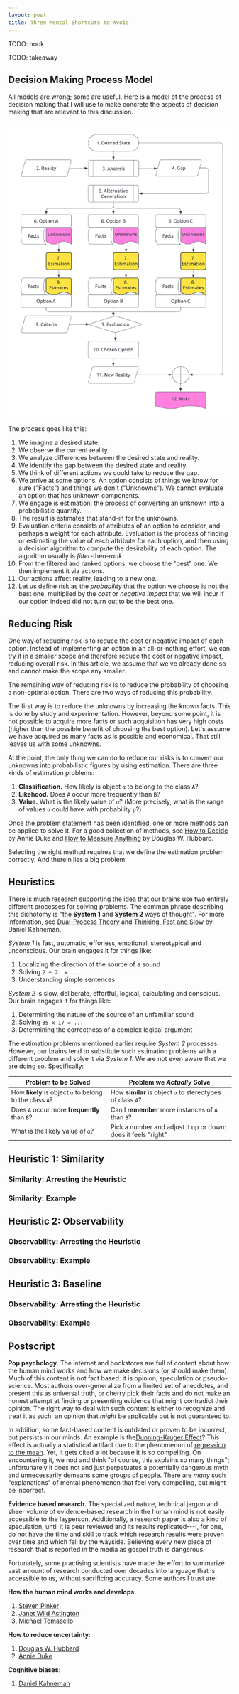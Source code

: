 ```yaml
---
layout: post
title: Three Mental Shortcuts to Avoid
---
```


TODO: hook

TODO: takeaway

## Decision Making Process Model

All models are wrong; some are useful.  Here is a model of the process of decision making that I will use to make concrete the aspects of decision making that are relevant to this discussion.

![A Model of Decision Making](/assets/img/decision-making-process-model.lucid.png)

The process goes like this:
1. We imagine a desired state.
1. We observe the current reality.
1. We analyze differences between the desired state and reality.
1. We identify the gap between the desired state and reality.
1. We think of different actions we could take to reduce the gap.
1. We arrive at some options.  An option consists of things we know for sure ("Facts") and things we don't ("Unknowns").  We cannot evaluate an option that has unknown components.
1. We engage is estimation: the process of converting an unknown into a probabilistic quantity.
1. The result is estimates that stand-in for the unknowns.
1. Evaluation criteria consists of attributes of an option to consider, and perhaps a weight for each attribute.  Evaluation is the process of finding or estimating the value of each attribute for each option, and then using a decision algorithm to compute the desirability of each option.  The algorithm usually is *filter*-then-*rank*.
1. From the filtered and ranked options, we choose the "best" one. We then implement it via actions.
1. Our actions affect reality, leading to a new one.
1. Let us define risk as the *probability* that the option we choose is not the best one, multiplied by the *cost* or *negative impact* that we will incur if our option indeed did not turn out to be the best one.


## Reducing Risk


One way of reducing risk is to reduce the cost or negative impact of each option.  Instead of implementing an option in an all-or-nothing effort, we can try it in a smaller scope and therefore reduce the cost or negative impact, reducing overall risk.  In this article, we assume that we've already done so and cannot make the scope any smaller.

The remaining way of reducing risk is to reduce the probability of choosing a non-optimal option.  There are two ways of reducing this probability.

The first way is to reduce the unknowns by increasing the known facts.  This is done by study and experimentation.  However, beyond some point, it is not possible to acquire more facts or such acquisition has very high costs (higher than the possible benefit of choosing the best option).  Let's assume we have acquired as many facts as is possible and economical.  That still leaves us with some unknowns.

At the point, the only thing we can do to reduce our risks is to convert our unknowns into probabilistic figures by using estimation.  There are three kinds of estimation problems:

1. **Classification.** How likely is object `α` to belong to the class `A`?
1. **Likehood.** Does `A` occur more frequently than `B`?
1. **Value.** What is the likely value of `α`? (More precisely, what is the range of values `α` could have with probability `p`?)

Once the problem statement has been identified, one or more methods can be applied to solve it.  For a good collection of methods, see <a href="https://www.amazon.com/How-Decide-Simple-Making-Choices/dp/B088P4XLVB/" target="_blank">How to Decide</a> by Annie Duke and <a href="https://www.amazon.com/How-Measure-Anything-Intangibles-Business/dp/1118539273/" target="_blank">How to Measure Anything</a> by Douglas W. Hubbard.

Selecting the right method requires that we define the estimation problem correctly.  And therein lies a big problem.


## Heuristics

There is much research supporting the idea that our brains use two entirely different processes for solving problems.  The common phrase describing this dichotomy is "the **System 1** and **System 2** ways of thought".  For more information, see <a href="https://en.wikipedia.org/wiki/Dual_process_theory" target="_blank">Dual-Process Theory</a> and <a href="https://en.wikipedia.org/wiki/Thinking,_Fast_and_Slow" target="_blank">Thinking, Fast and Slow</a> by Daniel Kahneman.

*System 1* is fast, automatic, efforless, emotional, stereotypical and unconscious.  Our brain engages it for things like:

1. Localizing the direction of the source of a sound
1. Solving `2 + 2  = ...`
1. Understanding simple sentences

*System 2* is slow, deliberate, effortful, logical, calculating and conscious.  Our brain engages it for things like:

1. Determining the nature of the source of an unfamiliar sound
1. Solving `35 x 17 = ...`
1. Determining the correctness of a complex logical argument

The estimation problems mentioned earlier require *System 2* processes.  However, our brains tend to substitute such estimation problems with a different problem and solve it via *System 1*.  We are not even aware that we are doing so.  Specifically:

| Problem to be Solved | Problem we *Actually* Solve |
|--------------------|---------------------|
| How **likely** is object `α` to belong to the class `A`? | How **similar** is object `α` to stereotypes of class `A`? |
| Does `A` occur more **frequently** than `B`? | Can I **remember** more instances of `A` than `B`? |
| What is the likely value of `α`? | Pick a number and adjust it up or down: does it feels "right" |


## Heuristic 1: Similarity

### Similarity: Arresting the Heuristic

### Similarity: Example

## Heuristic 2: Observability

### Observability: Arresting the Heuristic

### Observability: Example

## Heuristic 3: Baseline

### Observability: Arresting the Heuristic

### Observability: Example

## Postscript

**Pop psychology.** The internet and bookstores are full of content about how the human mind works and how we make decisions (or should make them). Much of this content is not fact based: it is opinion, speculation or pseudo-science.  Most authors over-generalize from a limited set of anecdotes, and present this as universal truth, or cherry pick their facts and do not make an honest attempt at finding or presenting evidence that might contradict their opinion.  The right way to deal with such content is either to recognize and treat it as such: an opinion that *might* be applicable but is not guaranteed to.

In addition, some fact-based content is outdated or proven to be incorrect, but persists in our minds.  An example is the[Dunning-Kruger Effect](https://en.wikipedia.org/wiki/Dunning%E2%80%93Kruger_effect)?  This effect is actually a statistical artifact due to the phenomenon of [regression to the mean](https://en.wikipedia.org/wiki/Regression_toward_the_mean).  Yet, it gets cited a lot because it is so compelling.  On encountering it, we nod and think "of course, this explains so many things"; unfortunately it does not and just perpetuates a potentially dangerous myth and unnecessarily demeans some groups of people.  There are *many* such "explanations" of mental phenomenon that feel very compelling, but might be incorrect.

**Evidence based research.**  The specialized nature, technical jargon and sheer volume of evidence-based research in the human mind is not easily accessible to the layperson.  Additionally, a research paper is also a kind of speculation, until it is peer reviewed and its results replicated---I, for one, do not have the time and skill to track which research results were proven over time and which fell by the wayside.  Believing every new piece of research that is reported in the media as gospel truth is dangerous.

Fortunately, some practising scientists have made the effort to summarize vast amount of research conducted over decades into language that is accessible to us, without sacrificing accuracy.  Some authors I trust are:

**How the human mind works and develops**:

1. [Steven Pinker](https://www.amazon.com/stores/Steven-Pinker/author/B000AQ3GGO)
1. [Janet Wild Astington](https://www.amazon.com/stores/Janet-W.-Astington/author/B001HD3VVE)
1. [Michael Tomasello](https://www.amazon.com/stores/Michael-Tomasello/author/B001HCZO4W)

**How to reduce uncertainty**:
1. [Douglas W. Hubbard](https://www.amazon.com/stores/Douglas-W.-Hubbard/author/B001JSJHIS)
1. [Annie Duke](https://www.amazon.com/stores/Annie-Duke/author/B001K88E4U)

**Cognitive biases**:
1. [Daniel Kahneman](https://www.amazon.com/stores/Daniel-Kahneman/author/B001ILFNQG)


